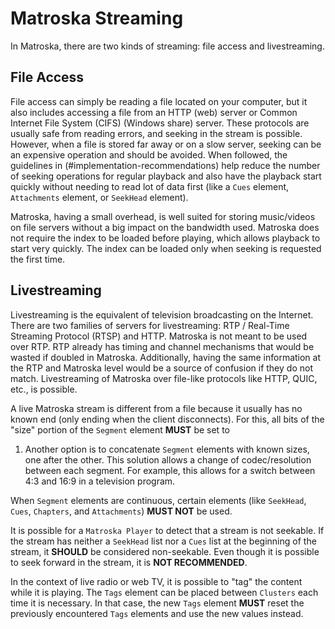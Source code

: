 # Matroska Streaming

In Matroska, there are two kinds of streaming: file access and livestreaming.

## File Access

File access can simply be reading a file located on your computer, but it also includes
accessing a file from an HTTP (web) server or Common Internet File System (CIFS) (Windows share) server. These protocols
are usually safe from reading errors, and seeking in the stream is possible. However,
when a file is stored far away or on a slow server, seeking can be an expensive operation
and should be avoided.
When followed, the guidelines in (#implementation-recommendations) help reduce the number of
seeking operations for regular playback and also have the playback start
quickly without needing to read lot of data first (like a `Cues` element,
`Attachments` element, or `SeekHead` element).

Matroska, having a small overhead, is well suited for storing music/videos on file
servers without a big impact on the bandwidth used. Matroska does not require the index
to be loaded before playing, which allows playback to start very quickly. The index can
be loaded only when seeking is requested the first time.

## Livestreaming

Livestreaming is the equivalent of television broadcasting on the Internet. There are two
families of servers for livestreaming: RTP / Real-Time Streaming Protocol (RTSP) and HTTP. Matroska is not meant to be
used over RTP. RTP already has timing and channel mechanisms that would be wasted if doubled
in Matroska. Additionally, having the same information at the RTP and Matroska level would
be a source of confusion if they do not match.
Livestreaming of Matroska over file-like protocols like HTTP, QUIC, etc., is possible.

A live Matroska stream is different from a file because it usually has no
known end (only ending when the client disconnects). For this, all bits of the
"size" portion of the `Segment` element **MUST** be set to
1. Another option is to concatenate `Segment` elements with known
sizes, one after the other. This solution allows a change of codec/resolution
between each segment. For example, this allows for a switch between 4:3 and
16:9 in a television program.

When `Segment` elements are continuous, certain elements (like
`SeekHead`, `Cues`, `Chapters`, and `Attachments`)
**MUST NOT** be used.

It is possible for a `Matroska Player` to detect that a stream is
not seekable. If the stream has neither a `SeekHead` list nor a
`Cues` list at the beginning of the stream, it **SHOULD** be
considered non-seekable. Even though it is possible to seek forward in the
stream, it is **NOT RECOMMENDED**.

In the context of live radio or web TV, it is possible to "tag" the content while it is
playing. The `Tags` element can be placed between `Clusters` each time it is necessary.
In that case, the new `Tags` element **MUST** reset the previously encountered `Tags` elements
and use the new values instead.
